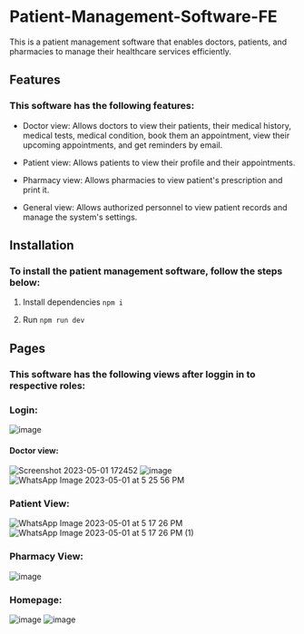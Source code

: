 # Patient-Management-Software-FE

This is a patient management software that enables doctors, patients, and pharmacies to manage their healthcare services efficiently.

## Features
### This software has the following features:

- Doctor view: Allows doctors to view their patients, their medical history, medical tests, medical condition, book them an appointment, view their upcoming appointments, and get reminders by email.

- Patient view: Allows patients to view their profile and their appointments.

- Pharmacy view: Allows pharmacies to view patient's prescription and print it.

- General view: Allows authorized personnel to view patient records and manage the system's settings.

## Installation
### To install the patient management software, follow the steps below:

1. Install dependencies
`npm i`

2. Run
`npm run dev`

## Pages
### This software has the following views after loggin in to respective roles:

### Login:
![image](https://user-images.githubusercontent.com/99994624/235511088-8cdec788-a6bc-4614-b0d6-052d4f6c7cd1.png)

#### Doctor view: 

![Screenshot 2023-05-01 172452](https://user-images.githubusercontent.com/99994624/235497227-28a50579-7ffc-4213-b500-e313e7f003d8.png)
![image](https://user-images.githubusercontent.com/99994624/235502774-5304c6a3-9a70-4957-98ed-12ab06c3a7ac.png)
![WhatsApp Image 2023-05-01 at 5 25 56 PM](https://user-images.githubusercontent.com/99994624/235497250-c23506ef-22b1-43f2-b1cd-90db4d5e75ba.jpeg)

### Patient View: 
![WhatsApp Image 2023-05-01 at 5 17 26 PM](https://user-images.githubusercontent.com/99994624/235497481-4c5d8a8c-5598-43bf-8d95-cd27124fe10d.jpeg)![WhatsApp Image 2023-05-01 at 5 17 26 PM (1)](https://user-images.githubusercontent.com/99994624/235497490-7e4e01e0-42e4-43f8-955a-530d6cfa8e04.jpeg)

### Pharmacy View:
![image](https://user-images.githubusercontent.com/99994624/235502896-110db382-96e5-4399-a9f4-297f7f6d8857.png)

### Homepage: 
![image](https://user-images.githubusercontent.com/99994624/235511367-dfa4b348-17f5-4459-a7a7-22fa7458190a.png)
![image](https://user-images.githubusercontent.com/99994624/235511462-33cee378-0478-4aa8-a0e3-a535780cf1ed.png)





